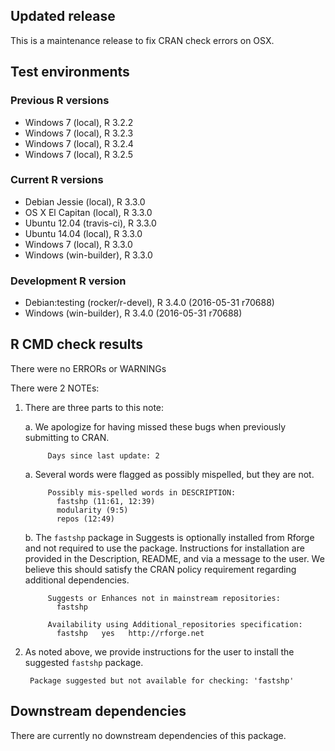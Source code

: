 ## Updated release

This is a maintenance release to fix CRAN check errors on OSX.

## Test environments

### Previous R versions
* Windows 7               (local), R 3.2.2
* Windows 7               (local), R 3.2.3
* Windows 7               (local), R 3.2.4
* Windows 7               (local), R 3.2.5

### Current R versions
* Debian Jessie           (local), R 3.3.0
* OS X El Capitan         (local), R 3.3.0
* Ubuntu 12.04        (travis-ci), R 3.3.0
* Ubuntu 14.04            (local), R 3.3.0
* Windows 7               (local), R 3.3.0
* Windows           (win-builder), R 3.3.0

### Development R version
* Debian:testing (rocker/r-devel), R 3.4.0 (2016-05-31 r70688)
* Windows           (win-builder), R 3.4.0 (2016-05-31 r70688)

## R CMD check results

There were no ERRORs or WARNINGs

There were 2 NOTEs:

1. There are three parts to this note:

    a. We apologize for having missed these bugs when previously submitting to CRAN.
    
            Days since last update: 2

    a. Several words were flagged as possibly mispelled, but they are not.
    
            Possibly mis-spelled words in DESCRIPTION:
              fastshp (11:61, 12:39)
              modularity (9:5)
              repos (12:49)

    b. The `fastshp` package in Suggests is optionally installed from Rforge and not required to use the package. Instructions for installation are provided in the Description, README, and via a message to the user. We believe this should satisfy the CRAN policy requirement regarding additional dependencies.

            Suggests or Enhances not in mainstream repositories:
              fastshp
          
            Availability using Additional_repositories specification:
              fastshp   yes   http://rforge.net

2. As noted above, we provide instructions for the user to install the suggested `fastshp` package.

        Package suggested but not available for checking: 'fastshp'

## Downstream dependencies

There are currently no downstream dependencies of this package.
